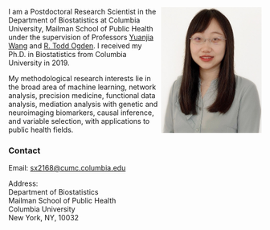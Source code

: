 <img align="right" src="assets/img/bio-photo.jpg" width="200" height="250"> I am a Postdoctoral Research Scientist in the Department of Biostatistics at Columbia University, Mailman School of Public Health under the supervision of Professors [Yuanjia Wang](https://blogs.cuit.columbia.edu/yw2016/) and [R. Todd Ogden](https://www.publichealth.columbia.edu/people/our-faculty/to166). I received my Ph.D. in Biostatistics from Columbia University in 2019.


My methodological research interests lie in the broad area of machine learning, network analysis, precision medicine, functional data analysis, mediation analysis with genetic and neuroimaging biomarkers, causal inference, and variable selection, with applications to public health fields.

### Contact
Email: sx2168@cumc.columbia.edu

Address: <br/> 
Department of Biostatistics<br/> 
Mailman School of Public Health<br/> 
Columbia University<br/> 
New York, NY, 10032
